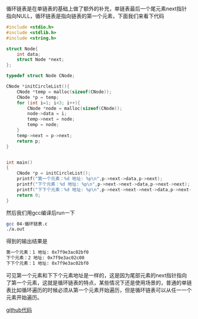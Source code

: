 
循环链表是在单链表的基础上做了额外的补充，单链表最后一个尾元素next指针指向NULL，循环链表是指向链表的第一个元素，下面我们来看下代码

```c
#include <stdio.h>
#include <stdlib.h>
#include <string.h>

struct Node{
    int data;
    struct Node *next;
};

typedef struct Node CNode;

CNode *initCircleList(){
    CNode *temp = malloc(sizeof(CNode));
    CNode *p = temp;
    for (int i=1; i<3; i++){
        CNode *node = malloc(sizeof(CNode));
        node->data = i;
        temp->next = node;
        temp = node;
    } 
    temp->next = p->next;
    return p;
}


int main()
{
    CNode *p = initCircleList();
    printf("第一个元素：%d 地址: %p\n",p->next->data,p->next);
    printf("下个元素：%d 地址: %p\n",p->next->next->data,p->next->next);
    printf("下下个元素：%d 地址: %p\n",p->next->next->next->data,p->next->next->next);
    return 0;
}
```
<!-- more -->

然后我们用gcc编译后run一下

```bash
gcc 04-循环链表.c
./a.out
```

得到的输出结果是
```bash
第一个元素：1 地址: 0x7f9e3ac02bf0
下个元素：2 地址: 0x7f9e3ac02c00
下下个元素：1 地址: 0x7f9e3ac02bf0
```

可见第一个元素和下下个元素地址是一样的，这是因为尾部元素的next指针指向了第一个元素，这就是循环链表的特点，某些情况下还是使用场景的，普通的单链表比如循环遍历的时候必须从第一个元素开始遍历，但是循环链表可以从任一一个元素开始遍历。

[github代码]()
